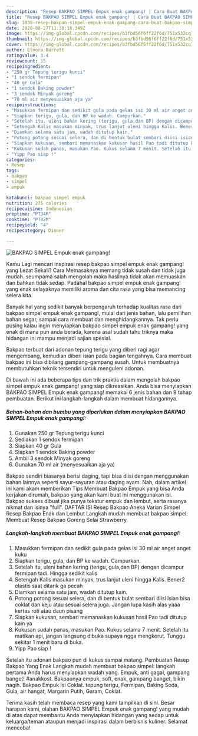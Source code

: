 ```yaml
---
description: "Resep BAKPAO SIMPEL Empuk enak gampang! | Cara Buat BAKPAO SIMPEL Empuk enak gampang! Yang Bikin Ngiler"
title: "Resep BAKPAO SIMPEL Empuk enak gampang! | Cara Buat BAKPAO SIMPEL Empuk enak gampang! Yang Bikin Ngiler"
slug: 1039-resep-bakpao-simpel-empuk-enak-gampang-cara-buat-bakpao-simpel-empuk-enak-gampang-yang-bikin-ngiler
date: 2020-08-27T11:38:18.349Z
image: https://img-global.cpcdn.com/recipes/b3fbd56f6ff22f6d/751x532cq70/bakpao-simpel-empuk-enak-gampang-foto-resep-utama.jpg
thumbnail: https://img-global.cpcdn.com/recipes/b3fbd56f6ff22f6d/751x532cq70/bakpao-simpel-empuk-enak-gampang-foto-resep-utama.jpg
cover: https://img-global.cpcdn.com/recipes/b3fbd56f6ff22f6d/751x532cq70/bakpao-simpel-empuk-enak-gampang-foto-resep-utama.jpg
author: Elnora Barrett
ratingvalue: 3.4
reviewcount: 15
recipeingredient:
- "250 gr Tepung terigu kunci"
- "1 sendok fermipan"
- "40 gr Gula"
- "1 sendok Baking powder"
- "3 sendok Minyak goreng"
- "70 ml air menyesuaikan aja ya"
recipeinstructions:
- "Masukkan fermipan dan sedikit gula pada gelas isi 30 ml air anget anget kuku"
- "Siapkan terigu, gula, dan BP ke wadah. Campurkan."
- "Setelah itu, uleni bahan kering (terigu, gula,dan BP) dengan dicampur fermipan tadi. Hingga sedikit kalis"
- "Setengah Kalis masukan minyak, trus lanjut uleni hingga Kalis. Bener2 elastis saat ditarik ga pecah"
- "Diamkan selama satu jam, wadah ditutup kain."
- "Potong potong sesuai selera, dan di bentuk bulat sembari diisi isian bisa coklat dan keju atau sesuai selera juga. Jangan lupa kasih alas yaaa kertas roti atau daun pisang"
- "Siapkan kukusan, sembari memanaskan kukusan hasil Pao tadi ditutup kain ya"
- "Kukusan sudah panas, masukan Pao. Kukus selama 7 menit. Setelah itu matikan api, jangan langsung dibuka supaya ngga mengkerut. Tunggu sekitar 1 menit baru di buka."
- "Yipp Pao siap !"
categories:
- Resep
tags:
- bakpao
- simpel
- empuk

katakunci: bakpao simpel empuk 
nutrition: 275 calories
recipecuisine: Indonesian
preptime: "PT34M"
cooktime: "PT42M"
recipeyield: "4"
recipecategory: Dinner

---
```



![BAKPAO SIMPEL Empuk enak gampang!](https://img-global.cpcdn.com/recipes/b3fbd56f6ff22f6d/751x532cq70/bakpao-simpel-empuk-enak-gampang-foto-resep-utama.jpg)

Kamu Lagi mencari inspirasi resep bakpao simpel empuk enak gampang! yang Lezat Sekali? Cara Memasaknya memang tidak susah dan tidak juga mudah. seumpama salah mengolah maka hasilnya tidak akan memuaskan dan bahkan tidak sedap. Padahal bakpao simpel empuk enak gampang! yang enak selayaknya memiliki aroma dan cita rasa yang bisa memancing selera kita.

Banyak hal yang sedikit banyak berpengaruh terhadap kualitas rasa dari bakpao simpel empuk enak gampang!, mulai dari jenis bahan, lalu pemilihan bahan segar, sampai cara membuat dan menghidangkannya. Tak perlu pusing kalau ingin menyiapkan bakpao simpel empuk enak gampang! yang enak di mana pun anda berada, karena asal sudah tahu triknya maka hidangan ini mampu menjadi sajian spesial.

Bakpao terbuat dari adonan tepung terigu yang diberi ragi agar mengembang, kemudian diberi isian pada bagian tengahnya. Cara membuat bakpao ini bisa dibilang gampang-gampang susah. Untuk membuatnya membutuhkan teknik tersendiri untuk menguleni adonan.


Di bawah ini ada beberapa tips dan trik praktis dalam mengolah bakpao simpel empuk enak gampang! yang siap dikreasikan. Anda bisa menyiapkan BAKPAO SIMPEL Empuk enak gampang! memakai 6 jenis bahan dan 9 tahap pembuatan. Berikut ini langkah-langkah dalam membuat hidangannya.

<!--inarticleads1-->

##### Bahan-bahan dan bumbu yang diperlukan dalam menyiapkan BAKPAO SIMPEL Empuk enak gampang!:

1. Gunakan 250 gr Tepung terigu kunci
1. Sediakan 1 sendok fermipan
1. Siapkan 40 gr Gula
1. Siapkan 1 sendok Baking powder
1. Ambil 3 sendok Minyak goreng
1. Gunakan 70 ml air (menyesuaikan aja ya)


Bakpao sendiri biasanya berisi daging, tapi bisa diisi dengan menggunakan bahan lainnya seperti sayur-sayuran atau daging ayam. Nah, dalam artikel ini kami akam memberikan Tips Membuat Bakpao Empuk yang bisa Anda kerjakan dirumah, bakpao yang akan kami buat ini menggunakan isi. Bakpao sukses dibuat jika punya tekstur empuk dan lembut, serta rasanya nikmat dan isinya &#34;full&#34;. DAFTAR ISI Resep Bakpao Aneka Varian Simpel Resep Bakpao Enak dan Lembut Langkah mudah membuat bakpao simpel: Membuat Resep Bakpao Goreng Selai Strawberry. 

<!--inarticleads2-->

##### Langkah-langkah membuat BAKPAO SIMPEL Empuk enak gampang!:

1. Masukkan fermipan dan sedikit gula pada gelas isi 30 ml air anget anget kuku
1. Siapkan terigu, gula, dan BP ke wadah. Campurkan.
1. Setelah itu, uleni bahan kering (terigu, gula,dan BP) dengan dicampur fermipan tadi. Hingga sedikit kalis
1. Setengah Kalis masukan minyak, trus lanjut uleni hingga Kalis. Bener2 elastis saat ditarik ga pecah
1. Diamkan selama satu jam, wadah ditutup kain.
1. Potong potong sesuai selera, dan di bentuk bulat sembari diisi isian bisa coklat dan keju atau sesuai selera juga. Jangan lupa kasih alas yaaa kertas roti atau daun pisang
1. Siapkan kukusan, sembari memanaskan kukusan hasil Pao tadi ditutup kain ya
1. Kukusan sudah panas, masukan Pao. Kukus selama 7 menit. Setelah itu matikan api, jangan langsung dibuka supaya ngga mengkerut. Tunggu sekitar 1 menit baru di buka.
1. Yipp Pao siap !


Setelah itu adonan bakpao pun di kukus sampai matang. Pembuatan Resep Bakpao Yang Enak Langkah mudah membuat bakpao simpel: langkah pertama Anda harus menyiapkan wadah yang. Empuk, anti gagal, gampang banget! #anakkost. Bakpaonya empuk, soft, enak, gampang banget, bikin nagih. Bakpao Empuk Isi Coklat. tepung terigu, Fermipan, Baking Soda, Gula, air hangat, Margarin Putih, Garam, Coklat. 

Terima kasih telah membaca resep yang kami tampilkan di sini. Besar harapan kami, olahan BAKPAO SIMPEL Empuk enak gampang! yang mudah di atas dapat membantu Anda menyiapkan hidangan yang sedap untuk keluarga/teman ataupun menjadi inspirasi dalam berbisnis kuliner. Selamat mencoba!
